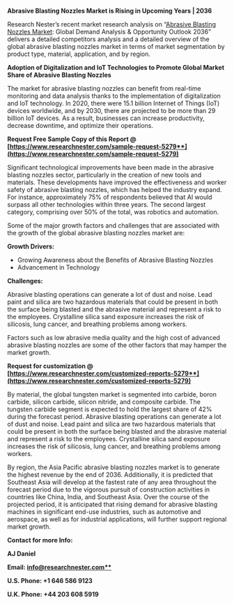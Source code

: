 ﻿**Abrasive Blasting Nozzles Market is Rising in Upcoming Years | 2036**

Research Nester’s recent market research analysis on “[Abrasive Blasting Nozzles Market](https://www.researchnester.com/reports/abrasive-blasting-nozzles-market/5279): Global Demand Analysis & Opportunity Outlook 2036” delivers a detailed competitors analysis and a detailed overview of the global abrasive blasting nozzles market in terms of market segmentation by product type, material, application, and by region. 

**Adoption of Digitalization and IoT Technologies to Promote Global Market Share of Abrasive Blasting Nozzles** 

The market for abrasive blasting nozzles can benefit from real-time monitoring and data analysis thanks to the implementation of digitalization and IoT technology. In 2020, there were 15.1 billion Internet of Things (IoT) devices worldwide, and by 2030, there are projected to be more than 29 billion IoT devices.  As a result, businesses can increase productivity, decrease downtime, and optimize their operations.

**Request Free Sample Copy of this Report @ [https://www.researchnester.com/sample-request-5279**](https://www.researchnester.com/sample-request-5279)**

Significant technological improvements have been made in the abrasive blasting nozzles sector, particularly in the creation of new tools and materials. These developments have improved the effectiveness and worker safety of abrasive blasting nozzles, which has helped the industry expand. For instance, approximately 75% of respondents believed that AI would surpass all other technologies within three years. The second largest category, comprising over 50% of the total, was robotics and automation.

Some of the major growth factors and challenges that are associated with the growth of the global abrasive blasting nozzles market are:

**Growth Drivers:**

- Growing Awareness about the Benefits of Abrasive Blasting Nozzles
- Advancement in Technology 

**Challenges:**

Abrasive blasting operations can generate a lot of dust and noise. Lead paint and silica are two hazardous materials that could be present in both the surface being blasted and the abrasive material and represent a risk to the employees. Crystalline silica sand exposure increases the risk of silicosis, lung cancer, and breathing problems among workers.

Factors such as low abrasive media quality and the high cost of advanced abrasive blasting nozzles are some of the other factors that may hamper the market growth. 

**Request for customization @ [https://www.researchnester.com/customized-reports-5279**](https://www.researchnester.com/customized-reports-5279)**

By material, the global tungsten market is segmented into carbide, boron carbide, silicon carbide, silicon nitride, and composite carbide. The tungsten carbide segment is expected to hold the largest share of 42% during the forecast period. Abrasive blasting operations can generate a lot of dust and noise. Lead paint and silica are two hazardous materials that could be present in both the surface being blasted and the abrasive material and represent a risk to the employees. Crystalline silica sand exposure increases the risk of silicosis, lung cancer, and breathing problems among workers.

By region, the Asia Pacific abrasive blasting nozzles market is to generate the highest revenue by the end of 2036. Additionally, it is predicted that Southeast Asia will develop at the fastest rate of any area throughout the forecast period due to the vigorous pursuit of construction activities in countries like China, India, and Southeast Asia. Over the course of the projected period, it is anticipated that rising demand for abrasive blasting machines in significant end-use industries, such as automotive and aerospace, as well as for industrial applications, will further support regional market growth.

**Contact for more Info:**

**AJ Daniel**

**Email: [info@researchnester.com**](mailto:info@researchnester.com)**

**U.S. Phone: +1 646 586 9123** 

**U.K. Phone: +44 203 608 5919** 
